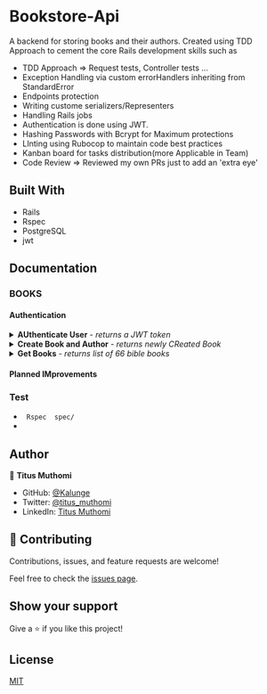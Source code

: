 # Bookstore-Api
A backend for storing books and their authors. Created using TDD Approach to cement the core Rails development skills such as 
- TDD Approach => Request tests, Controller tests ...
- Exception Handling via custom errorHandlers inheriting from StandardError
- Endpoints protection
- Writing custome serializers/Representers
- Handling Rails jobs
- Authentication is done using JWT. 
- Hashing Passwords with Bcrypt for Maximum protections
- LInting using Rubocop to maintain code best practices
- Kanban board for tasks distribution(more  Applicable in Team)
- Code Review => Reviewed my own PRs just to add an 'extra eye'


## Built With
- Rails
- Rspec
- PostgreSQL
- jwt

## Documentation

### BOOKS
#### Authentication
<details>
  <summary>
    <b>AUthenticate User</b> - <i>returns a JWT token</i>
  </summary>
  <br/>
  
  <b>Endpoint:</b> `POST https://localhost/api/v1/authenticate`
  <br /><br />
  

  ```
 {
    "username":"kalunge",
    "password":"qwerty"    
}
  ```

  #### Response
  ```
  {

  "token": "eyJhbGciOiJIUzI1NiJ9.eyJ1c2VyX2lkIjoxfQ.DiPWrOKsx3sPeVClrm_j07XNdSYHgBa3Qctosdxax3w"
}
  ```
</details>

<details>
#### CREATE BOOK
  <summary>
    <b>Create Book and Author</b> - <i>returns newly CReated Book</i>
  </summary>
  <br/>
  
  <b>Endpoint:</b> `Post https://localhost/api/v1/books`
  <br /><br />

  ### Req Body
  ```
{
  "book":
  {   
    "title":"kalunge's Newest Book" 
      },
    "author":
    {
      "first_name":"Titus", 
      "last_name":"Kalunge", 
      "age": 27 
        } 
      }
  ```
  
### Response
  ```
{
  "id": 7,
  "title": "kalunge's Newest Book",
  "author_name": "Titus Kalunge",
  "author_age": 27
}
  ```
</details>
<details>
#### GET BOOKS
  <summary>
    <b>Get Books</b> - <i>returns list of 66 bible books</i>
  </summary>
  <br/>
  
  <b>Endpoint:</b> `GET https://localhost/api/v1/books`
  <br /><br />
  <b>Authenticated:</b> 
  

  ```
 [
  {
    "id": 1,
    "title": "The meaning of Marriage",
    "author_name": "Timothy  Keller",
    "author_age": 70
  },
  {
    "id": 2,
    "title": "The Freedom of Self forgetfulbess",
    "author_name": "Robert Chire  Sproul",
    "author_age": 78
  },
  {
    "id": 3,
    "title": "The Fear of Man",
    "author_name": "John  Piper",
    "author_age": 68
  },
  {
    "id": 4,
    "title": "12 Rules for Life",
    "author_name": "Timothy  Keller",
    "author_age": 70
  },
  {
    "id": 5,
    "title": "Ascccx ",
    "author_name": "Timothy  Keller",
    "author_age": 70
  },
  {
    "id": 6,
    "title": "kalunge's Newest Book",
    "author_name": "Titus Kalunge",
    "author_age": 27
  }
]
  ```
</details>



#### Planned IMprovements 

### Test
- ``` Rspec  spec/```
- 
## Author
👤 **Titus Muthomi**

- GitHub: [@Kalunge](https://github.com/Kalunge)
- Twitter: [@titus_muthomi](https://twitter.com/titus_muthomi)
- LinkedIn: [Titus Muthomi](https://www.linkedin.com/in/kalunge/)
  
## 🤝 Contributing

Contributions, issues, and feature requests are welcome!

Feel free to check the [issues page](https://github.com/Kalunge/Bookstore-Api/issues).

## Show your support

Give a ⭐️ if you like this project!



## License

[MIT](./LICENSE)
